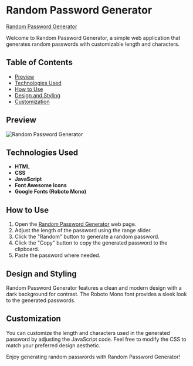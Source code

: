 # Random Password Generator

[Random Password Generator](https://umar-ashraf09.github.io/Random-Password-Generator/)

Welcome to Random Password Generator, a simple web application that generates random passwords with customizable length and characters.

## Table of Contents
- [Preview](#preview)
- [Technologies Used](#technologies-used)
- [How to Use](#how-to-use)
- [Design and Styling](#design-and-styling)
- [Customization](#customization)

## Preview
![Random Password Generator](https://github.com/Umar-Ashraf09/Random-Password-Generator/assets/92431008/5bd86262-e94c-41cd-a208-3655cea3e83b)


## Technologies Used
- **HTML**
- **CSS**
- **JavaScript**
- **Font Awesome Icons**
- **Google Fonts (Roboto Mono)**

## How to Use
1. Open the [Random Password Generator](https://umar-ashraf09.github.io/Random-Password-Generator/) web page.
2. Adjust the length of the password using the range slider.
3. Click the "Random" button to generate a random password.
4. Click the "Copy" button to copy the generated password to the clipboard.
5. Paste the password where needed.

## Design and Styling
Random Password Generator features a clean and modern design with a dark background for contrast. The Roboto Mono font provides a sleek look to the generated passwords.

## Customization
You can customize the length and characters used in the generated password by adjusting the JavaScript code. Feel free to modify the CSS to match your preferred design aesthetic.

Enjoy generating random passwords with Random Password Generator!
